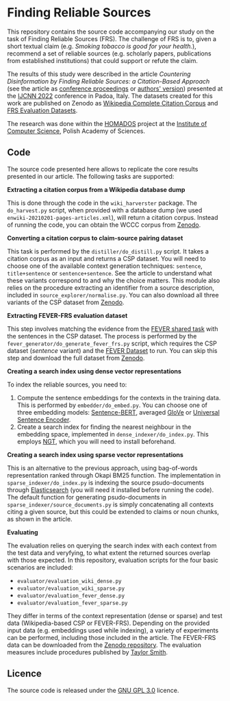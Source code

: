 # Finding Reliable Sources

This repository contains the source code accompanying our study on the task of Finding Reliable Sources (FRS). The challenge of FRS is to, given a short textual claim (e.g. *Smoking tobacco is good for your health.*), recommend a set of reliable sources (e.g. scholarly papers, publications from established institutions) that could support or refute the claim.

The results of this study were described in the article *Countering Disinformation by Finding Reliable Sources: a Citation-Based Approach* (see the article as [conference proceedings](https://doi.org/10.1109/IJCNN55064.2022.9891941) or [authors' version](https://home.ipipan.waw.pl/p.przybyla/bib/Learning_to_Cite_3_CR.pdf)) presented at the [IJCNN 2022](https://wcci2022.org) conference in Padoa, Italy. The datasets created for this work are published on Zenodo as [Wikipedia Complete Citation Corpus](https://doi.org/10.5281/zenodo.6539054) and [FRS Evaluation Datasets](https://doi.org/10.5281/zenodo.6539087).

The research was done within the [HOMADOS](https://homados.ipipan.waw.pl/) project at the [Institute of Computer Science](https://ipipan.waw.pl/), Polish Academy of Sciences.

## Code

The source code presented here allows to replicate the core results presented in our article. The following tasks are supported:

**Extracting a citation corpus from a Wikipedia database dump**

This is done through the code in the ```wiki_harverster``` package. The ```do_harvest.py``` script, when provided with a database dump (we used ```enwiki-20210201-pages-articles.xml```), will return a citation corpus. Instead of running the code, you can obtain the WCCC corpus from [Zenodo](https://doi.org/10.5281/zenodo.6539054).

**Converting a citation corpus to claim-source pairing dataset**

This task is performed by the ```distiller/do_distill.py``` script. It takes a citation corpus as an input and returns a CSP dataset. You will need to choose one of the available context generation techniques: ```sentence```, ```title+sentence``` or ```sentence+sentence```. See the article to understand what these variants correspond to and why the choice matters. This module also relies on the procedure extracting an identifier from a source description, included in ```source_explorer/normalise.py```. You can also download all three variants of the CSP dataset from [Zenodo](https://doi.org/10.5281/zenodo.6539087).

**Extracting FEVER-FRS evaluation dataset**

This step involves matching the evidence from the [FEVER shared task](https://fever.ai) with the sentences in the CSP dataset. The process is performed by the ```fever_generator/do_generate_fever_frs.py``` script, which requires the CSP dataset (*sentence* variant) and the [FEVER Dataset](https://fever.ai/dataset/fever.html) to run. You can skip this step and download the full dataset from [Zenodo](https://doi.org/10.5281/zenodo.6539087).

**Creating a search index using dense vector representations**

To index the reliable sources, you need to:
1. Compute the sentence embeddings for the contexts in the training data. This is performed by ```embedder/do_embed.py```. You can choose one of three embedding models: [Sentence-BERT](https://www.sbert.net), averaged [GloVe](https://nlp.stanford.edu/projects/glove/) or [Universal Sentence Encoder](https://tfhub.dev/google/universal-sentence-encoder/4).
2. Create a search index for finding the nearest neighbour in the embedding space, implemented in ```dense_indexer/do_index.py```. This employs [NGT](https://github.com/yahoojapan/NGT), which you will need to install beforehand.

**Creating a search index using sparse vector representations**

This is an alternative to the previous approach, using bag-of-words representation ranked through Okapi BM25 function. The implementation in ```sparse_indexer/do_index.py``` is indexing the source psudo-documents through [Elasticsearch](https://www.elastic.co/elasticsearch/) (you will need it installed before running the code). The default function for generating psudo-documents in ```sparse_indexer/source_documents.py``` is simply concatenating all contexts citing a given source, but this could be extended to claims or noun chunks, as shown in the article.

**Evaluating**

The evaluation relies on querying the search index with each context from the test data and veryfying, to what extent the returned sources overlap with those expected. In this repository, evaluation scripts for the four basic scenarios are included:
- ```evaluator/evaluation_wiki_dense.py```
- ```evaluator/evaluation_wiki_sparse.py```
- ```evaluator/evaluation_fever_dense.py```
- ```evaluator/evaluation_fever_sparse.py```

They differ in terms of the context representation (dense or sparse) and test data (Wikipedia-based CSP or FEVER-FRS). Depending on the provided input data (e.g. embeddings used while indexing), a variety of experiments can be performed, including those included in the article. The FEVER-FRS data can be downloaded from the [Zenodo repository](https://doi.org/10.5281/zenodo.6539087). The evaluation measures include procedures published by [Taylor Smith](https://gist.github.com/tgsmith61591/d8aa96ac7c74c24b33e4b0cb967ca519).

## Licence

The source code is released under the [GNU GPL 3.0](https://www.gnu.org/licenses/gpl-3.0.html) licence.
